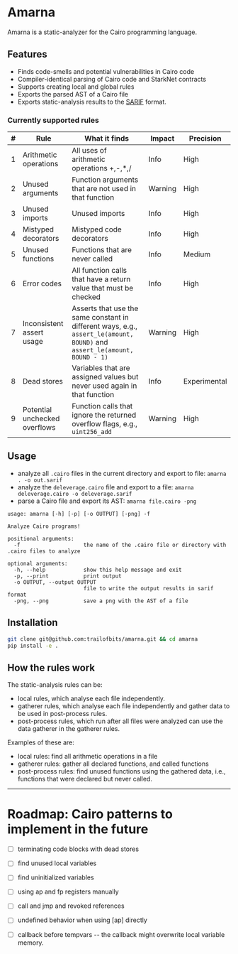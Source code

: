 # Amarna

Amarna is a static-analyzer for the Cairo programming language.

## Features
 - Finds code-smells and potential vulnerabilities in Cairo code
 - Compiler-identical parsing of Cairo code and StarkNet contracts
 - Supports creating local and global rules
 - Exports the parsed AST of a Cairo file
 - Exports static-analysis results to the [SARIF](https://sarifweb.azurewebsites.net/) format.


### Currently supported rules

| #   | Rule                          | What it finds                                                                                                             | Impact  | Precision    |
| --- | ----------------------------- | ------------------------------------------------------------------------------------------------------------------------- | ------- | ------------ |
| 1   | Arithmetic operations         | All uses of arithmetic operations +,-,*,/                                                                                 | Info    | High         |
| 2   | Unused arguments              | Function arguments that are not used in that function                                                                     | Warning | High         |
| 3   | Unused imports                | Unused imports                                                                                                            | Info    | High         |
| 4   | Mistyped decorators           | Mistyped code decorators                                                                                                  | Info    | High         |
| 5   | Unused functions              | Functions that are never called                                                                                           | Info    | Medium       |
| 6   | Error codes                   | All function calls that have a return value that must be checked                                                          | Info    | High         |
| 7   | Inconsistent assert usage     | Asserts that use the same constant in different ways, e.g., `assert_le(amount, BOUND)` and `assert_le(amount, BOUND - 1)` | Warning | High         |
| 8   | Dead stores                   | Variables that are assigned values but never used again in that function                                                  | Info    | Experimental |
| 9   | Potential unchecked overflows | Function calls that ignore the returned overflow flags, e.g., `uint256_add`                                               | Warning | High         |



## Usage
 - analyze all `.cairo` files in the current directory and export to file: `amarna . -o out.sarif`
 - analyze the `deleverage.cairo` file and export to a file: `amarna deleverage.cairo -o deleverage.sarif`
 - parse a Cairo file and export its AST: `amarna file.cairo -png`

```
usage: amarna [-h] [-p] [-o OUTPUT] [-png] -f

Analyze Cairo programs!

positional arguments:
  -f                    the name of the .cairo file or directory with .cairo files to analyze

optional arguments:
  -h, --help            show this help message and exit
  -p, --print           print output
  -o OUTPUT, --output OUTPUT
                        file to write the output results in sarif format
  -png, --png           save a png with the AST of a file
```

## Installation
```bash
git clone git@github.com:trailofbits/amarna.git && cd amarna
pip install -e .
```


## How the rules work
The static-analysis rules can be:
   - local rules, which analyse each file independently.
   - gatherer rules, which analyse each file independently and gather data to be used in post-process rules.
   - post-process rules, which run after all files were analyzed can use the data gatherer in the gatherer rules.

Examples of these are:
 - local rules: find all arithmetic operations in a file
 - gatherer rules: gather all declared functions, and called functions
 - post-process rules: find unused functions using the gathered data, i.e., functions that were declared but never called.

----

# Roadmap: Cairo patterns to implement in the future
 - [ ] terminating code blocks with dead stores
 - [ ] find unused local variables
 - [ ] find uninitialized variables

 - [ ] using ap and fp registers manually
 - [ ] call and jmp and revoked references
 - [ ] undefined behavior when using [ap] directly
 - [ ] callback before tempvars -- the callback might overwrite local variable memory.

